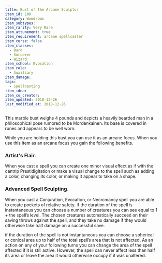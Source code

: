 ```yaml
---
title: Bust of the Arcane Sculptor
item_id: 108
category: Wondrous
item_subtypes:
item_rarity: Very Rare
item_attunement: true
item_requirement: arcane spellcaster
item_curse: false
item_classes:
  - Bard
  - Sorcerer
  - Wizard
item_school: Evocation
item_role:
  - Auxiliary
item_damage:
tags:
  - Spellcasting
item_idea:
item_co_creator:
item_updated: 2018-12-26
last_modified_at: 2018-12-26
---
```


This marble bust weighs 4 pounds and depicts a heavily bearded man in a philosophical pose rumored to be Mordenkainen. Its base is covered in runes and appears to be well worn.

While you are holding this bust you can use it as an arcane focus. When you use this item as an arcane focus you gain the following benefits.

<!--excerpt-->
### Artist's Flair.
When you cast a spell you can create one minor visual effect as if with the cantrip <magic-spell>Prestidigitation</magic-spell> or make a visual change to the spell such as adding a color, changing its color, or making it appear to take on a shape.

### Advanced Spell Sculpting.
When you cast a Conjuration, Evocation, or Necromancy spell you are able to create pockets of relative safety.
If the duration of the spell is instantaneous you can choose a number of creatures you can see equal to 1 + the spell’s level. The chosen creatures automatically succeed on their saving throws against the spell, and they take no damage if they would otherwise take half damage on a successful save.

if the duration of the spell is not instantaneous you can choose a spherical or conical area up to half of the total spell’s area that is not affected. As an action on any of your following turns you can change the area of the spell affected if it is still active. However, the spell can never affect less than half its area or leave the area it would otherwise occupy if it was unaltered.
